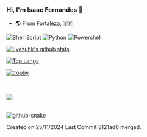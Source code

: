 ### Hi, I'm Isaac Fernandes 👋

- :earth_americas: From [Fortaleza](https://maps.app.goo.gl/iDiQefg1L76xPGTx7), :brazil:

<p>
  <img alt="Shell Script" src="https://img.shields.io/badge/-Shell Script-2C3840?style=flat-square&logo=gnu-bash&logoColor=white" />
  <img alt="Python" src="https://img.shields.io/badge/-Python-2b5b84?style=flat-square&logo=python&logoColor=white" />
  <img alt="Powershell" src="https://img.shields.io/badge/-Powershell-0073ec?style=flat-square&logo=powershell&logoColor=white" />
</p>

[![Eyezuhk's github stats](https://github-readme-stats.vercel.app/api?username=Eyezuhk&show_icons=true&theme=gotham&border_color=2ba888)](https://github.com/anuraghazra/github-readme-stats)

[![Top Langs](https://github-readme-stats.vercel.app/api/top-langs/?username=Eyezuhk&layout=compact&size_weight=0&count_weight=1&theme=gotham&border_color=2ba888)](https://github.com/anuraghazra/github-readme-stats)

[![trophy](https://github-profile-trophy.vercel.app/?username=Eyezuhk&theme=onedark&margin-w=15&margin-h=15&no-bg=true&rank=-C&column=4)](https://github.com/ryo-ma/github-profile-trophy)

<br><br>
<span>
<a href="https://br.linkedin.com/in/Eyezuhk"><img src="https://img.shields.io/badge/Connect-0077B5?style=social&logo=linkedin"/></a>
</span>
<br><br>

<picture>
  <source media="(prefers-color-scheme: dark)" srcset="https://github.com/george-gca/george-gca/blob/output/github-contribution-grid-snake-dark.svg" />
  <source media="(prefers-color-scheme: light)" srcset="https://github.com/george-gca/george-gca/blob/output/github-contribution-grid-snake.svg" />
  <img alt="github-snake" src="github-snake.svg" />
</picture>

Created on 25/11/2024
Last Commit 8121ad0 merged.
